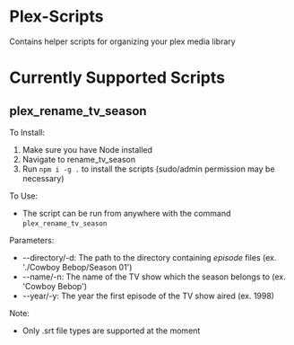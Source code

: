 # Plex-Scripts
Contains helper scripts for organizing your plex media library

# Currently Supported Scripts
## plex_rename_tv_season ##
To Install:
1. Make sure you have Node installed
2. Navigate to rename_tv_season
3. Run `npm i -g .` to install the scripts (sudo/admin permission may be necessary)

To Use:
- The script can be run from anywhere with the command `plex_rename_tv_season`

Parameters:
- --directory/-d: The path to the directory containing *episode* files (ex. './Cowboy Bebop/Season 01')
- --name/-n: The name of the TV show which the season belongs to (ex. 'Cowboy Bebop')
- --year/-y: The year the first episode of the TV show aired (ex. 1998)

Note:
- Only .srt file types are supported at the moment